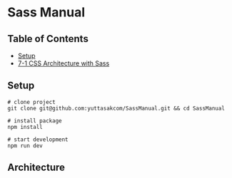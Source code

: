 # Sass Manual

## Table of Contents

* [Setup](#setup)
* [7-1 CSS Architecture with Sass](#architecture)

## Setup

```
# clone project
git clone git@github.com:yuttasakcom/SassManual.git && cd SassManual

# install package
npm install

# start development
npm run dev
```

## Architecture
